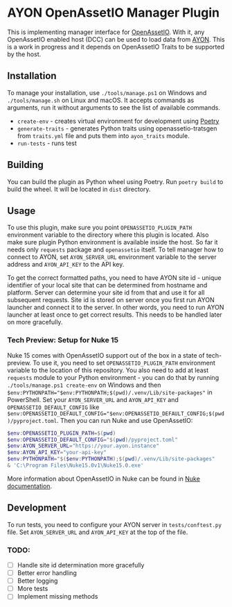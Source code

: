 # AYON OpenAssetIO Manager Plugin

This is implementing manager interface for [OpenAssetIO](https://github.com/OpenAssetIO/OpenAssetIO). With it,
any OpenAssetIO enabled host (DCC) can be used to load data from [AYON](https://ayon.ynput.io/). This is a work in progress and it depends on
OpenAssetIO Traits to be supported by the host.

## Installation

To manage your installation, use `./tools/manage.ps1` on Windows and `./tools/manage.sh` on Linux and macOS. It accepts
commands as arguments, run it without arguments to see the list of available commands.

* `create-env` - creates virtual environment for development using [Poetry](https://python-poetry.org/)
* `generate-traits` - generates Python traits using openassetio-tratsgen from `traits.yml` file and puts them into `ayon_traits` module.
* `run-tests` - runs test

## Building

You can build the plugin as Python wheel using Poetry. Run `poetry build` to build the wheel.
It will be located in `dist` directory.

## Usage

To use this plugin, make sure you point `OPENASSETIO_PLUGIN_PATH` environment variable to the directory where this plugin is located.
Also make sure plugin Python environment is available inside the host. So far it needs only `requests` package and `openassetio` itself.
To tell manager how to connect to AYON, set `AYON_SERVER_URL` environment variable to the server address and `AYON_API_KEY` to the API key.

To get the correct formatted paths, you need to have AYON site id - unique identifier of your local site that can be determined from hostname
and platform. Server can determine your site id from that and use it for all subsequent requests. Site id is stored on server once
you first run AYON launcher and connect it to the server. In other words, you need to run AYON launcher at least once to get correct results.
This needs to be handled later on more gracefully.

### Tech Preview: Setup for Nuke 15

Nuke 15 comes with OpenAssetIO support out of the box in a state of tech-preview. To use it, you need to
set `OPENASSETIO_PLUGIN_PATH` environment variable to the location of this repository. You also need to add at least
`requests` module to your Python environment - you can do that by running `./tools/manage.ps1 create-env` on Windows
and then `$env:PYTHONPATH="$env:PYTHONPATH;$(pwd)/.venv/Lib/site-packages"` in PowerShell. Set your `AYON_SERVER_URL` and `AYON_API_KEY`
and `OPENASSETIO_DEFAULT_CONFIG` like `$env:OPENASSETIO_DEFAULT_CONFIG="$env:OPENASSETIO_DEFAULT_CONFIG;$(pwd)/pyproject.toml`.
Then you can run Nuke and use OpenAssetIO:

```powershell
$env:OPENASSETIO_PLUGIN_PATH=$(pwd)
$env:OPENASSETIO_DEFAULT_CONFIG="$(pwd)/pyproject.toml"
$env:AYON_SERVER_URL="https://your.ayon.instance"
$env:AYON_API_KEY="your-api-key"
$env:PYTHONPATH="$($env:PYTHONPATH);$(pwd)/.venv/Lib/site-packages"
& 'C:\Program Files\Nuke15.0v1\Nuke15.0.exe'
```

More information about OpenAssetIO in Nuke can be found in [Nuke documentation](https://learn.foundry.com/nuke/developers/150/pythondevguide/openassetio.html).

## Development

To run tests, you need to configure your AYON server in `tests/conftest.py` file. Set `AYON_SERVER_URL` and `AYON_API_KEY` at the top of the file.

### TODO:

- [ ] Handle site id determination more gracefully
- [ ] Better error handling
- [ ] Better logging
- [ ] More tests
- [ ] Implement missing methods

